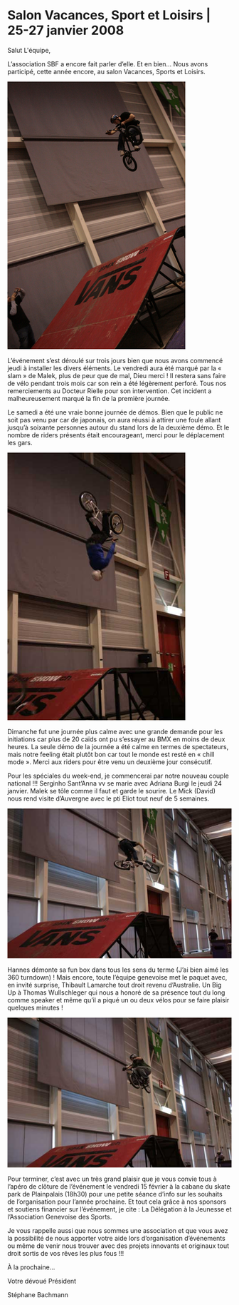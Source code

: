 # Salon Vacances, Sport et Loisirs | 25-27 janvier 2008

Salut L'équipe,

L’association SBF a encore fait parler d’elle. Et en bien… Nous avons participé, cette année encore, au salon Vacances, Sports et Loisirs.

![Stéphane Bachman](./media/svl1.jpg)

L’événement s’est déroulé sur trois jours bien que nous avons commencé jeudi à installer les divers éléments. Le vendredi aura été marqué par la « slam » de Malek, plus de peur que de mal, Dieu merci ! Il restera sans faire de vélo pendant trois mois car son rein a été légèrement perforé. Tous nos remerciements au Docteur Rielle pour son intervention. Cet incident a malheureusement marqué la fin de la première journée.

Le samedi a été une vraie bonne journée de démos. Bien que le public ne soit pas venu par car de japonais, on aura réussi à attirer une foule allant jusqu’à soixante personnes autour du stand lors de la deuxième démo. Et le nombre de riders présents était encourageant, merci pour le déplacement les gars.

![Serginho Sant'Anna](./media/svl2.jpg)

Dimanche fut une journée plus calme avec une grande demande pour les initiations car plus de 20 caïds ont pu s’essayer au BMX en moins de deux heures. La seule démo de la journée a été calme en termes de spectateurs, mais notre feeling était plutôt bon car tout le monde est resté en « chill mode ». Merci aux riders pour être venu un deuxième jour consécutif.

Pour les spéciales du week-end, je commencerai par notre nouveau couple national !!! Serginho Sant’Anna vv se marie avec Adriana Burgi le jeudi 24 janvier. Malek se tôle comme il faut et garde le sourire. Le Mick (David) nous rend visite d’Auvergne avec le pti Eliot tout neuf de 5 semaines. 

![svl3](./media/svl3.jpg)

Hannes démonte sa fun box dans tous les sens du terme (J’ai bien aimé les 360 turndown) ! Mais encore, toute l’équipe genevoise met le paquet avec, en invité surprise, Thibault Lamarche tout droit revenu d’Australie. Un Big Up à Thomas Wullschleger qui nous a honoré de sa présence tout du long comme speaker et même qu’il a piqué un ou deux vélos pour se faire plaisir quelques minutes !

![Le Mick](./media/svl4.jpg)

Pour terminer, c’est avec un très grand plaisir que je vous convie tous à l’apéro de clôture de l’événement le vendredi 15 février à la cabane du skate park de Plainpalais (18h30) pour une petite séance d’info sur les souhaits de l’organisation pour l’année prochaine. Et tout cela grâce à nos sponsors et soutiens financier sur l’événement, je cite : La Délégation à la Jeunesse et l’Association Genevoise des Sports.

Je vous rappelle aussi que nous sommes une association et que vous avez la possibilité de nous apporter votre aide lors d’organisation d’événements ou même de venir nous trouver avec des projets innovants et originaux tout droit sortis de vos rêves les plus fous !!!

À la prochaine…

Votre dévoué Président

Stéphane Bachmann
